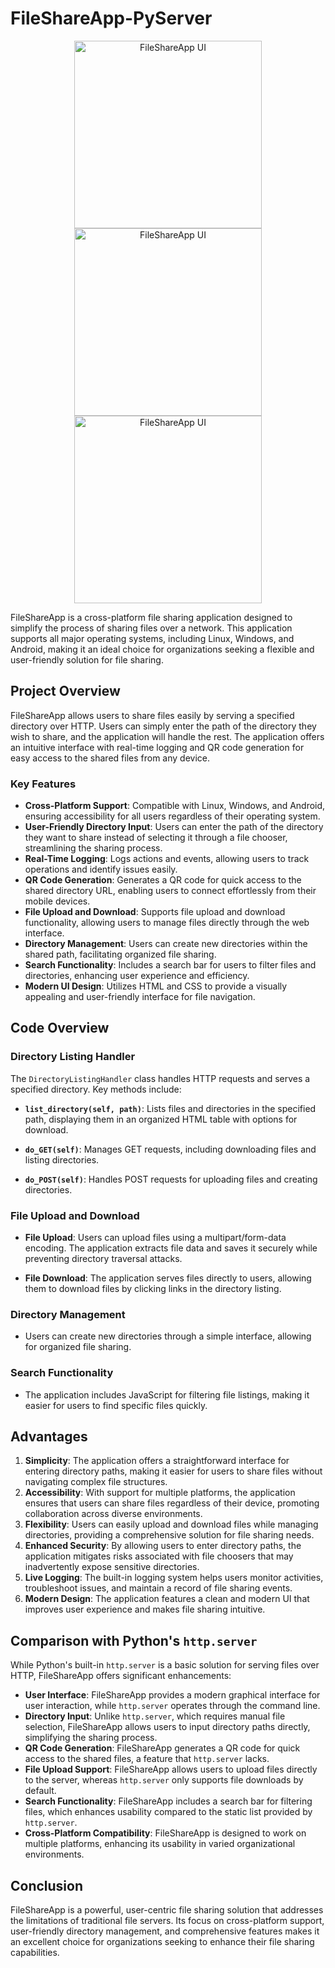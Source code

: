 # FileShareApp-PyServer

<p align="center">
  <img src="Images/start.jpg" alt="FileShareApp UI" width="300">
  <img src="Images/UI.jpg" alt="FileShareApp UI" width="300">
  <img src="Images/UI1.jpg" alt="FileShareApp UI" width="300">
</p>



FileShareApp is a cross-platform file sharing application designed to simplify the process of sharing files over a network. This application supports all major operating systems, including Linux, Windows, and Android, making it an ideal choice for organizations seeking a flexible and user-friendly solution for file sharing.

## Project Overview

FileShareApp allows users to share files easily by serving a specified directory over HTTP. Users can simply enter the path of the directory they wish to share, and the application will handle the rest. The application offers an intuitive interface with real-time logging and QR code generation for easy access to the shared files from any device.

### Key Features

- **Cross-Platform Support**: Compatible with Linux, Windows, and Android, ensuring accessibility for all users regardless of their operating system.
- **User-Friendly Directory Input**: Users can enter the path of the directory they want to share instead of selecting it through a file chooser, streamlining the sharing process.
- **Real-Time Logging**: Logs actions and events, allowing users to track operations and identify issues easily.
- **QR Code Generation**: Generates a QR code for quick access to the shared directory URL, enabling users to connect effortlessly from their mobile devices.
- **File Upload and Download**: Supports file upload and download functionality, allowing users to manage files directly through the web interface.
- **Directory Management**: Users can create new directories within the shared path, facilitating organized file sharing.
- **Search Functionality**: Includes a search bar for users to filter files and directories, enhancing user experience and efficiency.
- **Modern UI Design**: Utilizes HTML and CSS to provide a visually appealing and user-friendly interface for file navigation.

## Code Overview

### Directory Listing Handler

The `DirectoryListingHandler` class handles HTTP requests and serves a specified directory. Key methods include:

- **`list_directory(self, path)`**: Lists files and directories in the specified path, displaying them in an organized HTML table with options for download.

- **`do_GET(self)`**: Manages GET requests, including downloading files and listing directories.

- **`do_POST(self)`**: Handles POST requests for uploading files and creating directories.

### File Upload and Download

- **File Upload**: Users can upload files using a multipart/form-data encoding. The application extracts file data and saves it securely while preventing directory traversal attacks.
  
- **File Download**: The application serves files directly to users, allowing them to download files by clicking links in the directory listing.

### Directory Management

- Users can create new directories through a simple interface, allowing for organized file sharing.

### Search Functionality

- The application includes JavaScript for filtering file listings, making it easier for users to find specific files quickly.

## Advantages

1. **Simplicity**: The application offers a straightforward interface for entering directory paths, making it easier for users to share files without navigating complex file structures.
2. **Accessibility**: With support for multiple platforms, the application ensures that users can share files regardless of their device, promoting collaboration across diverse environments.
3. **Flexibility**: Users can easily upload and download files while managing directories, providing a comprehensive solution for file sharing needs.
4. **Enhanced Security**: By allowing users to enter directory paths, the application mitigates risks associated with file choosers that may inadvertently expose sensitive directories.
5. **Live Logging**: The built-in logging system helps users monitor activities, troubleshoot issues, and maintain a record of file sharing events.
6. **Modern Design**: The application features a clean and modern UI that improves user experience and makes file sharing intuitive.

## Comparison with Python's `http.server`

While Python's built-in `http.server` is a basic solution for serving files over HTTP, FileShareApp offers significant enhancements:

- **User Interface**: FileShareApp provides a modern graphical interface for user interaction, while `http.server` operates through the command line.
- **Directory Input**: Unlike `http.server`, which requires manual file selection, FileShareApp allows users to input directory paths directly, simplifying the sharing process.
- **QR Code Generation**: FileShareApp generates a QR code for quick access to the shared files, a feature that `http.server` lacks.
- **File Upload Support**: FileShareApp allows users to upload files directly to the server, whereas `http.server` only supports file downloads by default.
- **Search Functionality**: FileShareApp includes a search bar for filtering files, which enhances usability compared to the static list provided by `http.server`.
- **Cross-Platform Compatibility**: FileShareApp is designed to work on multiple platforms, enhancing its usability in varied organizational environments.

## Conclusion

FileShareApp is a powerful, user-centric file sharing solution that addresses the limitations of traditional file servers. Its focus on cross-platform support, user-friendly directory management, and comprehensive features makes it an excellent choice for organizations seeking to enhance their file sharing capabilities.
